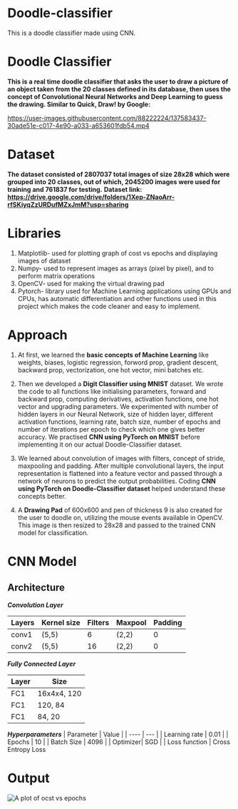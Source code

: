 # Doodle-classifier
This is a doodle classifier made using CNN.


<h1> Doodle Classifier </h1>

**This is a real time doodle classifier that asks the user to draw a picture of an object taken from the 20 classes defined in its database, then uses the concept of Convolutional Neural Networks and Deep Learning to guess the drawing. Similar to Quick, Draw! by Google:**

https://user-images.githubusercontent.com/88222224/137583437-30ade51e-c017-4e90-a033-a653601fdb54.mp4

<h1> Dataset </h1>

**The dataset consisted of 2807037 total images of size 28x28 which were grouped into 20 classes, out of which, 2045200 images were used for training and 761837 for testing.**
**Dataset link: https://drive.google.com/drive/folders/1Xep-ZNaoArr-rfSKiyqZzURDufMZxJmM?usp=sharing** 

<h1> Libraries </h1>

1. Matplotlib- used for plotting graph of cost vs epochs and displaying images of dataset
2. Numpy- used to represent images as arrays (pixel by pixel), and to perform matrix operations 
3. OpenCV- used for making the virtual drawing pad
4. Pytorch- library used for Machine Learning applications using GPUs and CPUs, has automatic differentiation and other functions used in this project which makes the code cleaner and easy to implement.


<h1> Approach </h1>

1. At first, we learned the **basic concepts of Machine Learning** like weights, biases, logistic regression, forword prop, gradient descent, backward prop, vectorization, one hot vector, mini batches etc.

2. Then we developed a **Digit Classifier using MNIST** dataset. We wrote the code to all functions like initialising parameters, forward and backward prop, computing derivatives, activation functions, one hot vector and upgrading parameters. We experimented with number of hidden layers in our Neural Network, size of hidden layer, different activation functions, learning rate, batch size, number of epochs and number of iterations per epoch to check which one gives better accuracy.
We practised **CNN using PyTorch on MNIST** before implementing it on our actual Doodle-Classifier dataset.

3. We learned about convolution of images with filters, concept of stride, maxpooling and padding. After multiple convolutional layers, the input representation is flattened into a feature vector and passed through a network of neurons to predict the output probabilities. Coding **CNN using PyTorch on Doodle-Classifier dataset** helped understand these concepts better.

4. A **Drawing Pad** of 600x600 and pen of thickness 9 is also created for the user to doodle on, utilizing the mouse events available in OpenCV. This image is then resized to 28x28 and passed to the trained CNN model for classification.

# **CNN Model**
## **Architecture**

***Convolution Layer***

| Layers   | Kernel size | Filters | Maxpool | Padding|
| -------- | --------    | ------- | ------- | ------ |
| conv1    | (5,5) | 6 | (2,2)   | 0      |
| conv2    | (5,5)       | 16       | (2,2)   | 0      |


***Fully Connected Layer***

| Layer | Size |
| -------- | -------- | 
| FC1    | 16x4x4, 120 | 
| FC1    | 120, 84| 
| FC1    | 84, 20     | 

***Hyperparameters***
| Parameter | Value |
| ---- | --- |
| Learning rate | 0.01 |
| Epochs | 10 |
|  Batch Size | 4096 | 
| Optimizer| SGD |
| Loss function | Cross Entropy Loss

# **Output**
![A plot of ocst vs epochs]()

